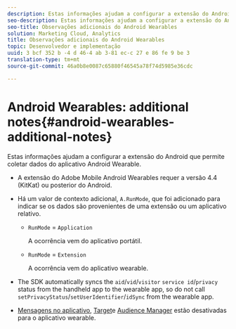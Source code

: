 ```yaml
---
description: Estas informações ajudam a configurar a extensão do Android que permite coletar dados do aplicativo Android Wearable.
seo-description: Estas informações ajudam a configurar a extensão do Android que permite coletar dados do aplicativo Android Wearable.
seo-title: Observações adicionais do Android Wearables
solution: Marketing Cloud, Analytics
title: Observações adicionais do Android Wearables
topic: Desenvolvedor e implementação
uuid: 3 bcf 352 b -4 d 46-4 ab 3-81 ec-c 27 e 86 fe 9 be 3
translation-type: tm+mt
source-git-commit: 46a0b8e0087c65880f46545a78f74d5985e36cdc

---
```



# Android Wearables: additional notes{#android-wearables-additional-notes}

Estas informações ajudam a configurar a extensão do Android que permite coletar dados do aplicativo Android Wearable.

* A extensão do Adobe Mobile Android Wearables requer a versão 4.4 (KitKat) ou posterior do Android.
* Há um valor de contexto adicional, `A.RunMode`, que foi adicionado para indicar se os dados são provenientes de uma extensão ou um aplicativo relativo.

   * `RunMode` = `Application`

      A ocorrência vem do aplicativo portátil.

   * `RunMode` = `Extension`

      A ocorrência vem do aplicativo wearable.

* The SDK automatically syncs the `aid`/`vid`/`visitor` `service id`/`privacy` status from the handheld app to the wearable app, so do not call `setPrivacyStatus`/`setUserIdentifier`/`idSync` from the wearable app.
* [Mensagens no aplicativo](/help/android/messaging-main/messaging/messaging.md), [Target](/help/android/target-main/target.md)e [Audience Manager](/help/android/audience-manager/audiencemgmt.md) estão desativadas para o aplicativo wearable.

